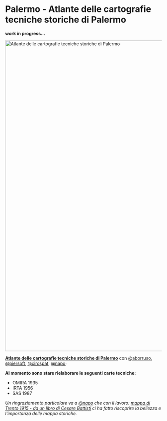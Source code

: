 # Palermo - Atlante delle cartografie tecniche storiche di Palermo
**work in progress...**

<a href="http://github.gbvitrano.it/atlante_carto_pa/"><img width="1000" src="http://coseerobe.gbvitrano.it/mappe/images/atlante_carto_02.jpg" Title=" Atlante - Cartografie storiche di Palermo - scala 1:5000" alt="Atlante delle cartografie tecniche storiche di Palermo" /></a>

[**Atlante delle cartografie tecniche storiche di Palermo**](http://github.gbvitrano.it/atlante_carto_pa/) con [@aborruso](https://twitter.com/aborruso), [@piersoft](https://twitter.com/Piersoft), [@cirospat](https://twitter.com/cirospat), [@napo](https://twitter.com/napo);

**Al momento sono stare rielaborare le seguenti carte tecniche:**
- OMIRA 1935
- IRTA 1956
- SAS 1987

*Un ringraziamento particolare va a [@napo](https://twitter.com/napo) che con il lavoro: [mappa di Trento 1915 - da un libro di Cesare Battisti](https://medium.com/@napo/mappa-di-trento-1915-da-un-libro-di-cesare-battisti-84935794b1ed#.w7hqdcsuv) ci ha fatto riscoprire la bellezza e l'importanza delle mappa storiche.*
